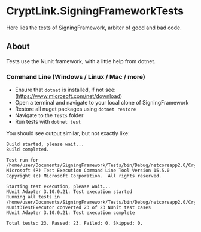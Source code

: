 ﻿# CryptLink.SigningFrameworkTests

Here lies the tests of SigningFramework, arbiter of good and bad code.

## About
Tests use the Nunit framework, with a little help from dotnet. 

### Command Line (Windows / Linux / Mac / more)

* Ensure that `dotnet` is installed, if not see: (https://www.microsoft.com/net/download)
* Open a terminal and navigate to your local clone of SigningFramework
* Restore all nuget packages using `dotnet restore`
* Navigate to the `Tests` folder
* Run tests with `dotnet test`

You should see output similar, but not exactly like:

```
Build started, please wait...
Build completed.

Test run for /home/user/Documents/SigningFramework/Tests/bin/Debug/netcoreapp2.0/CryptLink.SigningFrameworkTests.dll(.NETCoreApp,Version=v2.0)
Microsoft (R) Test Execution Command Line Tool Version 15.5.0
Copyright (c) Microsoft Corporation.  All rights reserved.

Starting test execution, please wait...
NUnit Adapter 3.10.0.21: Test execution started
Running all tests in /home/user/Documents/SigningFramework/Tests/bin/Debug/netcoreapp2.0/CryptLink.SigningFrameworkTests.dll
NUnit3TestExecutor converted 23 of 23 NUnit test cases
NUnit Adapter 3.10.0.21: Test execution complete

Total tests: 23. Passed: 23. Failed: 0. Skipped: 0.

```
